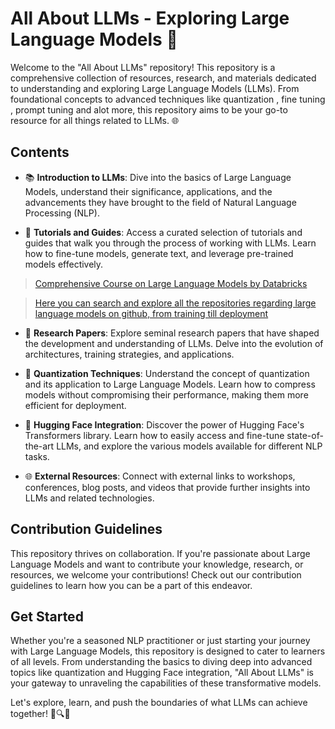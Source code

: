 # All About LLMs - Exploring Large Language Models :book:

Welcome to the "All About LLMs" repository! This repository is a comprehensive collection of resources, research, and materials dedicated to understanding and exploring Large Language Models (LLMs). From foundational concepts to advanced techniques like quantization , fine tuning , prompt tuning and alot more, this repository aims to be your go-to resource for all things related to LLMs. 🌐

## Contents

- 📚 **Introduction to LLMs**: Dive into the basics of Large Language Models, understand their significance, applications, and the advancements they have brought to the field of Natural Language Processing (NLP).

- 📝 **Tutorials and Guides**: Access a curated selection of tutorials and guides that walk you through the process of working with LLMs. Learn how to fine-tune models, generate text, and leverage pre-trained models effectively.
> [Comprehensive Course on Large Language Models by Databricks](https://github.com/databricks-academy/large-language-models)

> [Here you can search and explore all the repositories regarding large language models on github, from training till deployment](https://github.com/topics/large-language-models)



- 🔬 **Research Papers**: Explore seminal research papers that have shaped the development and understanding of LLMs. Delve into the evolution of architectures, training strategies, and applications.

- 🎯 **Quantization Techniques**: Understand the concept of quantization and its application to Large Language Models. Learn how to compress models without compromising their performance, making them more efficient for deployment.

- 🤗 **Hugging Face Integration**: Discover the power of Hugging Face's Transformers library. Learn how to easily access and fine-tune state-of-the-art LLMs, and explore the various models available for different NLP tasks.

- 🌐 **External Resources**: Connect with external links to workshops, conferences, blog posts, and videos that provide further insights into LLMs and related technologies.

## Contribution Guidelines

This repository thrives on collaboration. If you're passionate about Large Language Models and want to contribute your knowledge, research, or resources, we welcome your contributions! Check out our contribution guidelines to learn how you can be a part of this endeavor.

## Get Started

Whether you're a seasoned NLP practitioner or just starting your journey with Large Language Models, this repository is designed to cater to learners of all levels. From understanding the basics to diving deep into advanced topics like quantization and Hugging Face integration, "All About LLMs" is your gateway to unraveling the capabilities of these transformative models.

Let's explore, learn, and push the boundaries of what LLMs can achieve together! 📖🔍🚀

